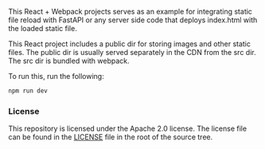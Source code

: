 This React + Webpack projects serves as an example for
integrating static file reload with FastAPI or any server side
code that deploys index.html with the loaded static file.

This React project includes a public dir for storing images
and other static files. The public dir is usually served separately
in the CDN from the src dir. The src dir is bundled with webpack.

To run this, run the following:

```bash
npm run dev
```

### License

This repository is licensed under the Apache 2.0 license. The license
file can be found in the [LICENSE](./LICENSE) file in the root of the source tree.
